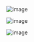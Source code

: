 ![image](https://user-images.githubusercontent.com/53935439/169434192-f73f9308-bd25-4f19-8853-cab0e57002f6.png)

![image](https://user-images.githubusercontent.com/53935439/169434977-32890f46-7c28-4dd0-96be-2a2479705f6d.png)

![image](https://user-images.githubusercontent.com/53935439/169435044-ff7bfe00-abdf-470a-818e-15b4073ba05a.png)

